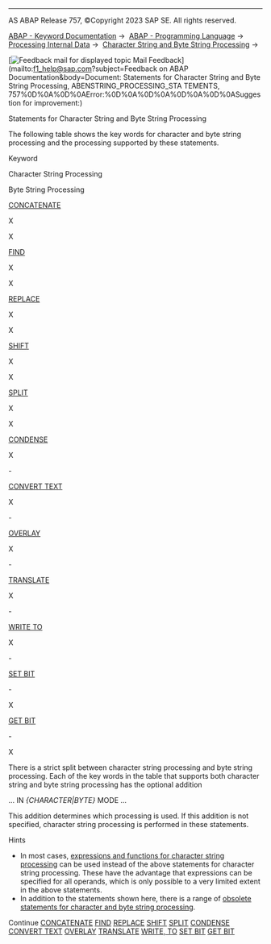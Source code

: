   

* * *

AS ABAP Release 757, ©Copyright 2023 SAP SE. All rights reserved.

[ABAP - Keyword Documentation](https://help.sap.com/doc/abapdocu_757_index_htm/7.57/en-US/abenabap.htm) →  [ABAP - Programming Language](https://help.sap.com/doc/abapdocu_757_index_htm/7.57/en-US/abenabap_reference.htm) →  [Processing Internal Data](https://help.sap.com/doc/abapdocu_757_index_htm/7.57/en-US/abenabap_data_working.htm) →  [Character String and Byte String Processing](https://help.sap.com/doc/abapdocu_757_index_htm/7.57/en-US/abenabap_data_string.htm) → 

 [![](Mail.gif?object=Mail.gif&sap-language=EN "Feedback mail for displayed topic") Mail Feedback](mailto:f1_help@sap.com?subject=Feedback on ABAP Documentation&body=Document: Statements for Character String and Byte String Processing, ABENSTRING_PROCESSING_STA
TEMENTS, 757%0D%0A%0D%0AError:%0D%0A%0D%0A%0D%0A%0D%0ASuggestion for improvement:)

Statements for Character String and Byte String Processing

The following table shows the key words for character and byte string processing and the processing supported by these statements.

Keyword

Character String Processing

Byte String Processing

[CONCATENATE](https://help.sap.com/doc/abapdocu_757_index_htm/7.57/en-US/abapconcatenate.htm)

X

X

[FIND](https://help.sap.com/doc/abapdocu_757_index_htm/7.57/en-US/abapfind.htm)

X

X

[REPLACE](https://help.sap.com/doc/abapdocu_757_index_htm/7.57/en-US/abapreplace.htm)

X

X

[SHIFT](https://help.sap.com/doc/abapdocu_757_index_htm/7.57/en-US/abapshift.htm)

X

X

[SPLIT](https://help.sap.com/doc/abapdocu_757_index_htm/7.57/en-US/abapsplit.htm)

X

X

[CONDENSE](https://help.sap.com/doc/abapdocu_757_index_htm/7.57/en-US/abapcondense.htm)

X

\-

[CONVERT TEXT](https://help.sap.com/doc/abapdocu_757_index_htm/7.57/en-US/abapconvert_text.htm)

X

\-

[OVERLAY](https://help.sap.com/doc/abapdocu_757_index_htm/7.57/en-US/abapoverlay.htm)

X

\-

[TRANSLATE](https://help.sap.com/doc/abapdocu_757_index_htm/7.57/en-US/abaptranslate.htm)

X

\-

[WRITE TO](https://help.sap.com/doc/abapdocu_757_index_htm/7.57/en-US/abapwrite_to.htm)

X

\-

[SET BIT](https://help.sap.com/doc/abapdocu_757_index_htm/7.57/en-US/abapset_bit.htm)

\-

X

[GET BIT](https://help.sap.com/doc/abapdocu_757_index_htm/7.57/en-US/abapget_bit.htm)

\-

X

There is a strict split between character string processing and byte string processing. Each of the key words in the table that supports both character string and byte string processing has the optional addition

... IN *{*CHARACTER*|*BYTE*}* MODE ...

This addition determines which processing is used. If this addition is not specified, character string processing is performed in these statements.

Hints

-   In most cases, [expressions and functions for character string processing](https://help.sap.com/doc/abapdocu_757_index_htm/7.57/en-US/abenstring_processing_expr_func.htm) can be used instead of the above statements for character string processing. These have the advantage that expressions can be specified for all operands, which is only possible to a very limited extent in the above statements.
-   In addition to the statements shown here, there is a range of [obsolete statements for character and byte string processing](https://help.sap.com/doc/abapdocu_757_index_htm/7.57/en-US/abencharacter_string_obsolete.htm).

Continue
[CONCATENATE](https://help.sap.com/doc/abapdocu_757_index_htm/7.57/en-US/abapconcatenate.htm)
[FIND](https://help.sap.com/doc/abapdocu_757_index_htm/7.57/en-US/abapfind.htm)
[REPLACE](https://help.sap.com/doc/abapdocu_757_index_htm/7.57/en-US/abapreplace.htm)
[SHIFT](https://help.sap.com/doc/abapdocu_757_index_htm/7.57/en-US/abapshift.htm)
[SPLIT](https://help.sap.com/doc/abapdocu_757_index_htm/7.57/en-US/abapsplit.htm)
[CONDENSE](https://help.sap.com/doc/abapdocu_757_index_htm/7.57/en-US/abapcondense.htm)
[CONVERT TEXT](https://help.sap.com/doc/abapdocu_757_index_htm/7.57/en-US/abapconvert_text.htm)
[OVERLAY](https://help.sap.com/doc/abapdocu_757_index_htm/7.57/en-US/abapoverlay.htm)
[TRANSLATE](https://help.sap.com/doc/abapdocu_757_index_htm/7.57/en-US/abaptranslate.htm)
[WRITE, TO](https://help.sap.com/doc/abapdocu_757_index_htm/7.57/en-US/abapwrite_to.htm)
[SET BIT](https://help.sap.com/doc/abapdocu_757_index_htm/7.57/en-US/abapset_bit.htm)
[GET BIT](https://help.sap.com/doc/abapdocu_757_index_htm/7.57/en-US/abapget_bit.htm)